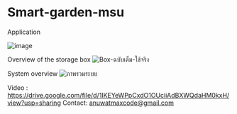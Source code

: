 ﻿# Smart-garden-msu

Application

![image](https://user-images.githubusercontent.com/59821534/218809934-a16d0323-cdbb-454f-a862-e66af0782548.png)

Overview of the storage box
![Box-ฉบับเต็ม-ใช้จริง](https://user-images.githubusercontent.com/59821534/218810410-c30a632f-5b04-4123-9aaa-ea7201600779.png)

System overview
![ภาพรวมระบบ](https://user-images.githubusercontent.com/59821534/218810584-66c12df8-9a55-4e06-80d0-b10ec7842b10.png)

Video : https://drive.google.com/file/d/1IKEYeWPpCxdO1OUciiAdBXWQdaHM0kxH/view?usp=sharing
Contact: anuwatmaxcode@gmail.com
